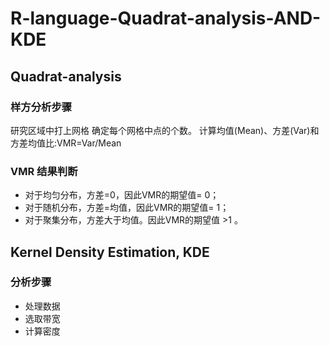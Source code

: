 # R-language-Quadrat-analysis-AND-KDE
## Quadrat-analysis
### 样方分析步骤
研究区域中打上网格
确定每个网格中点的个数。
计算均值(Mean)、方差(Var)和方差均值比:VMR=Var/Mean
### VMR 结果判断
- 对于均匀分布，方差=0，因此VMR的期望值= 0；
- 对于随机分布，方差=均值，因此VMR的期望值= 1；
- 对于聚集分布，方差大于均值。因此VMR的期望值 >1 。


## Kernel Density Estimation, KDE
### 分析步骤
- 处理数据
- 选取带宽
- 计算密度
